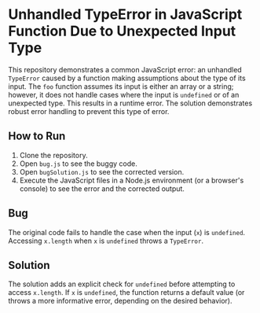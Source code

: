 # Unhandled TypeError in JavaScript Function Due to Unexpected Input Type

This repository demonstrates a common JavaScript error: an unhandled `TypeError` caused by a function making assumptions about the type of its input.  The `foo` function assumes its input is either an array or a string; however, it does not handle cases where the input is `undefined` or of an unexpected type. This results in a runtime error.  The solution demonstrates robust error handling to prevent this type of error.

## How to Run

1. Clone the repository.
2. Open `bug.js` to see the buggy code.
3. Open `bugSolution.js` to see the corrected version.
4. Execute the JavaScript files in a Node.js environment (or a browser's console) to see the error and the corrected output.

## Bug

The original code fails to handle the case when the input (`x`) is `undefined`. Accessing `x.length` when `x` is `undefined` throws a `TypeError`.

## Solution

The solution adds an explicit check for `undefined` before attempting to access `x.length`. If `x` is `undefined`, the function returns a default value (or throws a more informative error, depending on the desired behavior).